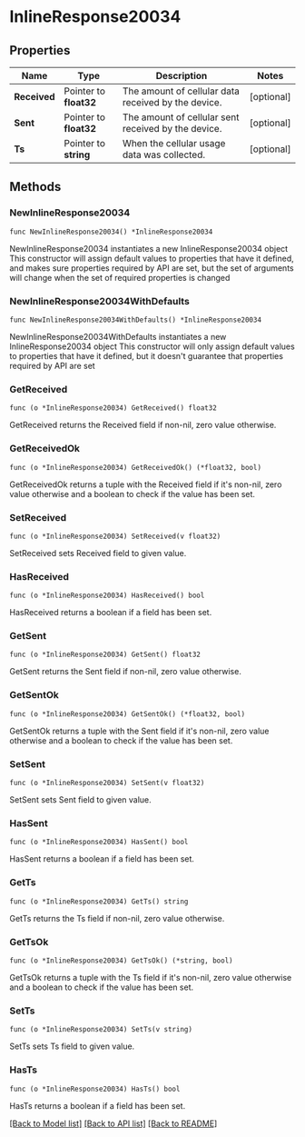 # InlineResponse20034

## Properties

Name | Type | Description | Notes
------------ | ------------- | ------------- | -------------
**Received** | Pointer to **float32** | The amount of cellular data received by the device. | [optional] 
**Sent** | Pointer to **float32** | The amount of cellular sent received by the device. | [optional] 
**Ts** | Pointer to **string** | When the cellular usage data was collected. | [optional] 

## Methods

### NewInlineResponse20034

`func NewInlineResponse20034() *InlineResponse20034`

NewInlineResponse20034 instantiates a new InlineResponse20034 object
This constructor will assign default values to properties that have it defined,
and makes sure properties required by API are set, but the set of arguments
will change when the set of required properties is changed

### NewInlineResponse20034WithDefaults

`func NewInlineResponse20034WithDefaults() *InlineResponse20034`

NewInlineResponse20034WithDefaults instantiates a new InlineResponse20034 object
This constructor will only assign default values to properties that have it defined,
but it doesn't guarantee that properties required by API are set

### GetReceived

`func (o *InlineResponse20034) GetReceived() float32`

GetReceived returns the Received field if non-nil, zero value otherwise.

### GetReceivedOk

`func (o *InlineResponse20034) GetReceivedOk() (*float32, bool)`

GetReceivedOk returns a tuple with the Received field if it's non-nil, zero value otherwise
and a boolean to check if the value has been set.

### SetReceived

`func (o *InlineResponse20034) SetReceived(v float32)`

SetReceived sets Received field to given value.

### HasReceived

`func (o *InlineResponse20034) HasReceived() bool`

HasReceived returns a boolean if a field has been set.

### GetSent

`func (o *InlineResponse20034) GetSent() float32`

GetSent returns the Sent field if non-nil, zero value otherwise.

### GetSentOk

`func (o *InlineResponse20034) GetSentOk() (*float32, bool)`

GetSentOk returns a tuple with the Sent field if it's non-nil, zero value otherwise
and a boolean to check if the value has been set.

### SetSent

`func (o *InlineResponse20034) SetSent(v float32)`

SetSent sets Sent field to given value.

### HasSent

`func (o *InlineResponse20034) HasSent() bool`

HasSent returns a boolean if a field has been set.

### GetTs

`func (o *InlineResponse20034) GetTs() string`

GetTs returns the Ts field if non-nil, zero value otherwise.

### GetTsOk

`func (o *InlineResponse20034) GetTsOk() (*string, bool)`

GetTsOk returns a tuple with the Ts field if it's non-nil, zero value otherwise
and a boolean to check if the value has been set.

### SetTs

`func (o *InlineResponse20034) SetTs(v string)`

SetTs sets Ts field to given value.

### HasTs

`func (o *InlineResponse20034) HasTs() bool`

HasTs returns a boolean if a field has been set.


[[Back to Model list]](../README.md#documentation-for-models) [[Back to API list]](../README.md#documentation-for-api-endpoints) [[Back to README]](../README.md)


